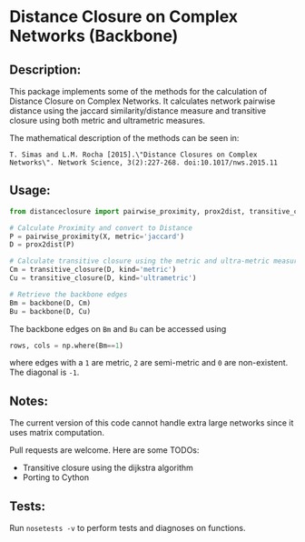 Distance Closure on Complex Networks (Backbone)
===============================================

Description:
-----------

This package implements some of the methods for the calculation of Distance Closure on Complex Networks. 
It calculates network pairwise distance using the jaccard similarity/distance measure and transitive closure using both metric and ultrametric measures.

The mathematical description of the methods can be seen in:
```
T. Simas and L.M. Rocha [2015].\"Distance Closures on Complex Networks\". Network Science, 3(2):227-268. doi:10.1017/nws.2015.11
```

Usage:
------

```python
from distanceclosure import pairwise_proximity, prox2dist, transitive_closure, backbone

# Calculate Proximity and convert to Distance
P = pairwise_proximity(X, metric='jaccard')
D = prox2dist(P)

# Calculate transitive closure using the metric and ultra-metric measure
Cm = transitive_closure(D, kind='metric')
Cu = transitive_closure(D, kind='ultrametric')

# Retrieve the backbone edges
Bm = backbone(D, Cm)
Bu = backbone(D, Cu)
```

The backbone edges on `Bm` and `Bu` can be accessed using 
```python
rows, cols = np.where(Bm==1)
```
where edges with a `1` are metric, `2` are semi-metric and `0` are non-existent. The diagonal is `-1`.

Notes:
-----

The current version of this code cannot handle extra large networks since it uses matrix computation.

Pull requests are welcome. Here are some TODOs:
- Transitive closure using the dijkstra algorithm
- Porting to Cython

Tests:
------
Run `nosetests -v` to perform tests and diagnoses on functions.
